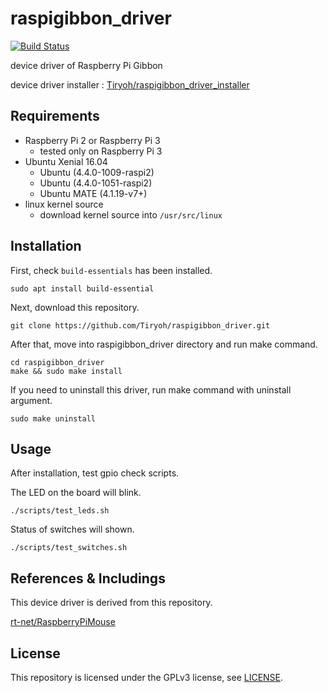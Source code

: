 # raspigibbon_driver

[![Build Status](https://travis-ci.org/Tiryoh/raspigibbon_driver.svg?branch=master)](https://travis-ci.org/Tiryoh/raspigibbon_driver)

device driver of Raspberry Pi Gibbon

device driver installer : [Tiryoh/raspigibbon_driver_installer](https://github.com/Tiryoh/raspigibbon_driver_installer)

## Requirements

* Raspberry Pi 2 or Raspberry Pi 3
  * tested only on Raspberry Pi 3
* Ubuntu Xenial 16.04
  * Ubuntu (4.4.0-1009-raspi2)
  * Ubuntu (4.4.0-1051-raspi2)
  * Ubuntu MATE (4.1.19-v7+)
* linux kernel source
  * download kernel source into `/usr/src/linux`

## Installation

First, check `build-essentials` has been installed.

```
sudo apt install build-essential
```

Next, download this repository.

```
git clone https://github.com/Tiryoh/raspigibbon_driver.git
```

After that, move into raspigibbon_driver directory and run make command.

```
cd raspigibbon_driver
make && sudo make install
```

If you need to uninstall this driver, run make command with uninstall argument.

```
sudo make uninstall
```

## Usage

After installation, test gpio check scripts.

The LED on the board will blink.

```
./scripts/test_leds.sh
```

Status of switches will shown.

```
./scripts/test_switches.sh
```


## References & Includings

This device driver is derived from this repository.

[rt-net/RaspberryPiMouse](https://github.com/rt-net/RaspberryPiMouse)

## License

This repository is licensed under the GPLv3 license, see [LICENSE](./LICENSE).

